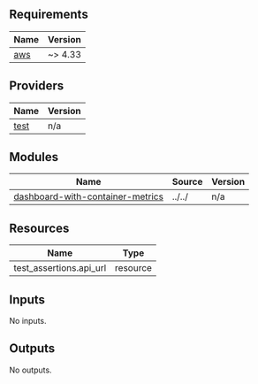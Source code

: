 <!-- BEGIN_TF_DOCS -->
## Requirements

| Name | Version |
|------|---------|
| <a name="requirement_aws"></a> [aws](#requirement\_aws) | ~> 4.33 |

## Providers

| Name | Version |
|------|---------|
| <a name="provider_test"></a> [test](#provider\_test) | n/a |

## Modules

| Name | Source | Version |
|------|--------|---------|
| <a name="module_dashboard-with-container-metrics"></a> [dashboard-with-container-metrics](#module\_dashboard-with-container-metrics) | ../../ | n/a |

## Resources

| Name | Type |
|------|------|
| test_assertions.api_url | resource |

## Inputs

No inputs.

## Outputs

No outputs.
<!-- END_TF_DOCS -->